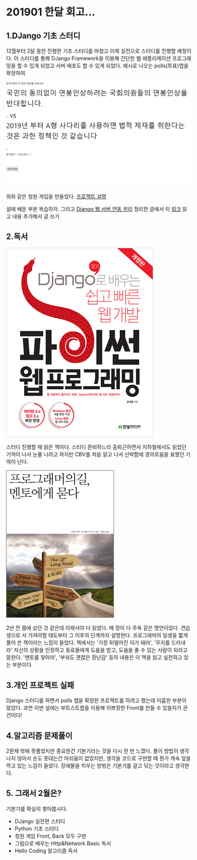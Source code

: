 # 201901 한달 회고...


## 1.DJango 기초 스터디

12월부터 2달 동안 진행한 기초 스터디를 마쳤고 이제 실전으로 스터디를 진행할 예정이다.
이 스터디를 통해 DJango Framework을 이용해 간단한 웹 애플리케이션 프로그래밍을 할 수 있게 되었고
서버 배포도 할 수 있게 되었다. 예시로 나오는 polls(투표)앱을 확장하여

![청원 게임](image/toy4.png)

위와 같은 청원 게임을 만들었다. [프로젝트 설명](20190126.md) 

설에 배운 부분 복습하자. 그리고 [Django 웹 서버 연동 원리](Web/django/DJango의%20웹%20서버%20연동%20원리.md) 정리한
글에서 이 [링크](https://ko.wikipedia.org/wiki/웹_서버_게이트웨이_인터페이스) 읽고 내용 추가해서 글 쓰기


## 2.독서

![책1](image/book_cover_python_webprogram.jpg)

스터디 진행할 때 읽은 책이다. 스터디 준비하느라 출퇴근하면서 지하철에서도 읽었던 기억이 나서
눈물 나려고 하지만 CBV를 처음 알고 나서 신박함에 경의로움을 표했던 기억이 난다.

![책2](image/book_cover_프로그래머의길멘토에게묻다.jpg)

2년 전 쯤에 샀던 것 같은데 이제서야 다 읽었다. 매 장이 다 주옥 같은 명언이었다. 견습생으로 서
가져야할 태도부터 그 이후의 단계까지 설명한다. 프로그래머의 일생을 짧게 풀어 쓴 책이라는 느낌이 들었다.
책에서는 '가장 뒤떨어진 이가 돼라', '무지를 드러내라' 자신의 상황을 인정하고 동료들에게 도움을
받고, 도움을 줄 수 있는 사람이 되라고 말한다. '멘토를 찾아라', '부숴도 괜찮은 장난감' 등의 내용은
이 책을 읽고 실천하고 있는 부분이다.


## 3.개인 프로젝트 실패

Django 스터디를 하면서 polls 앱을 확장한 프로젝트를 하려고 했는데 미흡한 부분이 많았다. 과연 이번 설에는
부트스트랩을 이용해 이쁘장한 Front를 만들 수 있을지가 관건이다!

## 4.알고리즘 문제풀이

2문제 밖에 못풀었지만 중요한건 기본기라는 것을 다시 한 번 느꼈다. 풀이 방법이 생각나지 않아서
손도 못대는건 아쉬움이 없었지만, 생각을 코드로 구현할 때 뭔가 계속 앞을 막고 있는 느낌이 들었다.
장애물을 치우는 방벙은 기본기를 갈고 닦는 것이라고 생각한다.


## 5. 그래서 2월은?

기본기를 확실히 쌓아봅시다.

- DJango 실전편 스터디
- Python 기초 스터디
- 청원 게임 Front, Back 모두 구현
- 그림으로 배우는 Http&Network Basic 독서
- Hello Coding 알고리즘 독서